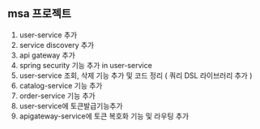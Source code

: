 ## msa 프로젝트

1. user-service 추가
2. service discovery 추가
3. api gateway 추가
4. spring security 기능 추가 in user-service
5. user-service 조회, 삭제 기능 추가 및 코드 정리 ( 쿼리 DSL 라이브러리 추가 )
6. catalog-service 기능 추가
7. order-service 기능 추가
8. user-service에 토큰발급기능추가
9. apigateway-service에 토큰 복호화 기능 및 라우팅 추가
